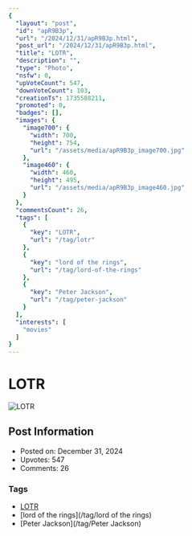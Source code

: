 ```yaml
---
{
  "layout": "post",
  "id": "apR9B3p",
  "url": "/2024/12/31/apR9B3p.html",
  "post_url": "/2024/12/31/apR9B3p.html",
  "title": "LOTR",
  "description": "",
  "type": "Photo",
  "nsfw": 0,
  "upVoteCount": 547,
  "downVoteCount": 103,
  "creationTs": 1735588211,
  "promoted": 0,
  "badges": [],
  "images": {
    "image700": {
      "width": 700,
      "height": 754,
      "url": "/assets/media/apR9B3p_image700.jpg"
    },
    "image460": {
      "width": 460,
      "height": 495,
      "url": "/assets/media/apR9B3p_image460.jpg"
    }
  },
  "commentsCount": 26,
  "tags": [
    {
      "key": "LOTR",
      "url": "/tag/lotr"
    },
    {
      "key": "lord of the rings",
      "url": "/tag/lord-of-the-rings"
    },
    {
      "key": "Peter Jackson",
      "url": "/tag/peter-jackson"
    }
  ],
  "interests": [
    "movies"
  ]
}
---
```


# LOTR

![LOTR](/assets/media/apR9B3p_image700.jpg)

## Post Information

- Posted on: December 31, 2024
- Upvotes: 547
- Comments: 26

### Tags

- [LOTR](/tag/LOTR)
- [lord of the rings](/tag/lord of the rings)
- [Peter Jackson](/tag/Peter Jackson)
